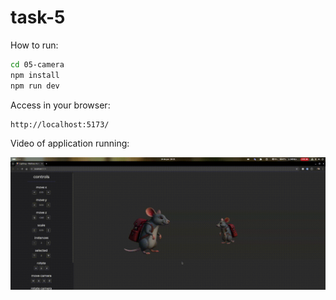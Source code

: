 # task-5

How to run:

```bash
cd 05-camera
npm install
npm run dev
```

Access in your browser:

```
http://localhost:5173/
```

Video of application running:

![](result.gif)
